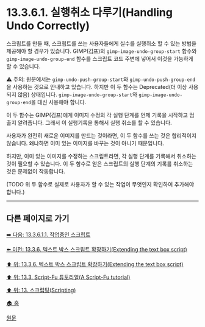 # 13.3.6.1. 실행취소 다루기(Handling Undo Correctly)
스크립트를 만들 때, 스크립트를 쓰는 사용자들에게 실수를 실행취소 할 수 있는 방법을 제공해야 할 경우가 있습니다. GIMP(김프)의 `gimp-image-undo-group-start` 함수와 `gimp-image-undo-group-end` 함수를 스크립트 코드 주변에 넣어서 이것을 가능하게 할 수 있습니다.

⚠️ 주의: 원문에서는 `gimp-undo-push-group-start`와 `gimp-undo-push-group-end`을 사용하는 것으로 안내하고 있습니다. 하지만 이 두 함수는 Deprecated(더 이상 사용되지 않음) 상태입니다. `gimp-image-undo-group-start`와 `gimp-image-undo-group-end`을 대신 사용해야 합니다.

이 두 함수는 GIMP(김프)에게 이미지 수정의 각 실행 단계를 언제 기록을 시작하고 멈출지 알려줍니다. 그래서 이 실행기록을 통해서 실행 취소를 할 수 있습니다.

사용자가 완전히 새로운 이미지를 만드는 것이라면, 이 두 함수를 쓰는 것은 합리적이지 않습니다. 왜냐하면 이미 있는 이미지를 바꾸는 것이 아니기 때문입니다.

하지만, 이미 있는 이미지를 수정하는 스크립트라면, 각 실행 단계를 기록해서 취소하는 것이 필요할 수 있습니다. 이 두 함수로 얻은 스크립트의 실행 단계의 기록를 취소하는 것은 문제없이 작동합니다.

(TODO 위 두 함수로 실제로 사용자가 할 수 있는 작업이 무엇인지 확인하여 추가해야 합니다.)

***

## 다른 페이지로 가기

[➡️ 다음: 13.3.6.1.1. 작업중인 스크립트](./13-03-06-01-01-script_in_progress.md)

[⬅️ 이전: 13.3.6. 텍스트 박스 스크립트 확장하기(Extending the text box script)](./13-03-06-00-extending-the-text-box-script.md)

[⬆️ 위: 13.3.6. 텍스트 박스 스크립트 확장하기(Extending the text box script)](./13-03-06-00-extending-the-text-box-script.md)

[⬆️ 위: 13.3. Script-Fu 튜토리얼(A Script-Fu tutorial)](./13-03-00-a-script-fu-tutorial.md)

[⬆️ 위: 13. 스크립팅(Scripting)](./13-00-scripting.md)

[🏠 홈](./00-home.md)

[원문](https://docs.gimp.org/2.10/ko/gimp-using-script-fu-tutorial-extending-text-box.html#idm10232)